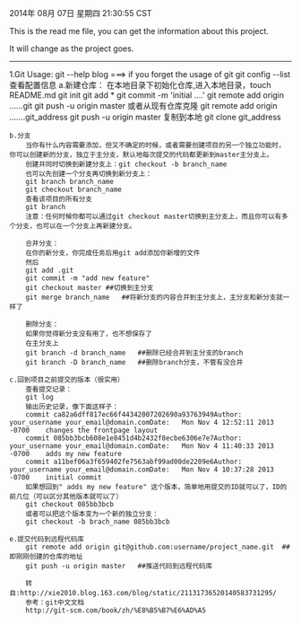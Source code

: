 2014年 08月 07日 星期四 21:30:55 CST

This is the read me file, you can get the information about this project.

It will change as the project goes.

----------------------------------------------
1.Git Usage:
    git --help blog ===> if you forget the usage of git
    git config --list 查看配置信息
    a.新建仓库：
        在本地目录下初始化仓库,进入本地目录，touch README.md
        git init
        git add *
        git commit -m 'initial ....'
        git remote add origin ......git
        git push -u origin master
        或者从现有仓库克隆
        git remote add origin .......git_address
        git push -u origin master
        复制到本地
        git clone git_address

    b.分支
        当你有什么内容需要添加，但又不确定的时候，或者需要创建项目的另一个独立功能时，你可以创建新的分支，独立于主分支，默认地每次提交的代码都更新到master主分支上。
        创建并同时切换到新建分支上：git checkout -b branch_name
        也可以先创建一个分支再切换到新分支上：
        git branch branch_name
        git checkout branch_name
        查看该项目的所有分支
        git branch
        注意：任何时候你都可以通过git checkout master切换到主分支上，而且你可以有多个分支，也可以在一个分支上再新建分支。
        
        合并分支：
        在你的新分支，你完成任务后用git add添加你新增的文件
        然后
        git add .git
        git commit -m "add new feature" 
        git checkout master ##切换到主分支
        git merge branch_name   ##将新分支的内容合并到主分支上，主分支和新分支就一样了

        删除分支：
        如果你觉得新分支没有用了，也不想保存了
        在主分支上
        git branch -d branch_name   ##删除已经合并到主分支的branch
        git branch -D branch_name   ##删除branch分支，不管有没合并
        
    c.回到项目之前提交的版本（很实用）
        查看提交记录：
        git log
        输出历史记录，像下面这样子：
        commit ca82a6dff817ec66f44342007202690a93763949Author: your_username your_email@domain.comDate:   Mon Nov 4 12:52:11 2013 -0700    changes the frontpage layout
        commit 085bb3bcb608e1e8451d4b2432f8ecbe6306e7e7Author: your_username your_email@domain.comDate:   Mon Nov 4 11:40:33 2013 -0700    adds my new feature
        commit a11bef06a3f659402fe7563abf99ad00de2209e6Author: your_username your_email@domain.comDate:   Mon Nov 4 10:37:28 2013 -0700    initial commit
        如果想回到" adds my new feature" 这个版本，简单地用提交的ID就可以了，ID的前几位（可以区分其他版本就可以了）
        git checkout 085bb3bcb
        或者可以把这个版本变为一个新的独立分支：
        git checkout -b brach_name 085bb3bcb

    e.提交代码到远程代码库
        git remote add origin git@github.com:username/project_name.git  ## 即刚刚创建的仓库的地址
        git push -u origin master   ##推送代码到远程代码库

        转自:http://xie2010.blog.163.com/blog/static/21131736520140583731295/
        参考：git中文文档
        http://git-scm.com/book/zh/%E8%B5%B7%E6%AD%A5
